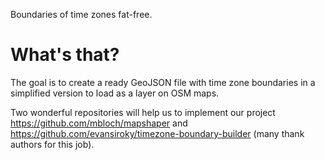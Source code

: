 Boundaries of time zones fat-free.

# What's that?

The goal is to create a ready GeoJSON file with time zone boundaries in a simplified version to load as a layer on OSM maps.

Two wonderful repositories will help us to implement our project https://github.com/mbloch/mapshaper and https://github.com/evansiroky/timezone-boundary-builder (many thank authors for this job).

